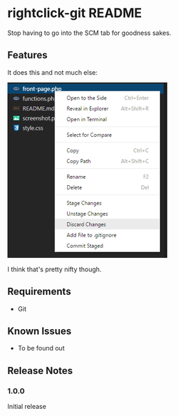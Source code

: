 # rightclick-git README

Stop having to go into the SCM tab for goodness sakes.

## Features

It does this and not much else:

![Context Menu](images/Context-Menu.png)

I think that's pretty nifty though.

## Requirements

* Git

## Known Issues

- To be found out

## Release Notes

### 1.0.0

Initial release
